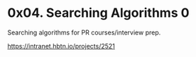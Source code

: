 # 0x04. Searching Algorithms 0

Searching algorithms for PR courses/interview prep.

https://intranet.hbtn.io/projects/2521